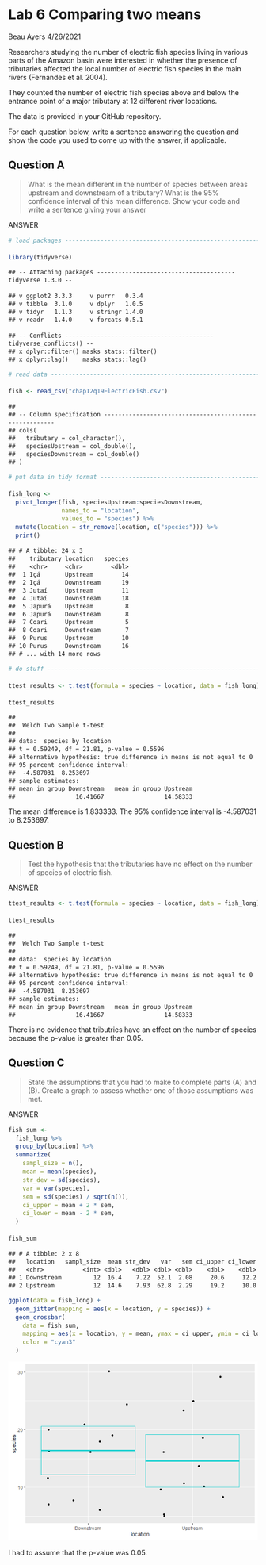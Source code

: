 Lab 6 Comparing two means
================
Beau Ayers
4/26/2021

Researchers studying the number of electric fish species living in
various parts of the Amazon basin were interested in whether the
presence of tributaries affected the local number of electric fish
species in the main rivers (Fernandes et al. 2004).

They counted the number of electric fish species above and below the
entrance point of a major tributary at 12 different river locations.

The data is provided in your GitHub repository.

For each question below, write a sentence answering the question and
show the code you used to come up with the answer, if applicable.

## Question A

> What is the mean different in the number of species between areas
> upstream and downstream of a tributary? What is the 95% confidence
> interval of this mean difference. Show your code and write a sentence
> giving your answer

ANSWER

``` r
# load packages -----------------------------------------------------------

library(tidyverse)
```

    ## -- Attaching packages --------------------------------------- tidyverse 1.3.0 --

    ## v ggplot2 3.3.3     v purrr   0.3.4
    ## v tibble  3.1.0     v dplyr   1.0.5
    ## v tidyr   1.1.3     v stringr 1.4.0
    ## v readr   1.4.0     v forcats 0.5.1

    ## -- Conflicts ------------------------------------------ tidyverse_conflicts() --
    ## x dplyr::filter() masks stats::filter()
    ## x dplyr::lag()    masks stats::lag()

``` r
# read data ---------------------------------------------------------------

fish <- read_csv("chap12q19ElectricFish.csv")
```

    ## 
    ## -- Column specification --------------------------------------------------------
    ## cols(
    ##   tributary = col_character(),
    ##   speciesUpstream = col_double(),
    ##   speciesDownstream = col_double()
    ## )

``` r
# put data in tidy format ------------------------------------------------

fish_long <- 
  pivot_longer(fish, speciesUpstream:speciesDownstream,
               names_to = "location",
               values_to = "species") %>% 
  mutate(location = str_remove(location, c("species"))) %>% 
  print()
```

    ## # A tibble: 24 x 3
    ##    tributary location   species
    ##    <chr>     <chr>        <dbl>
    ##  1 Içá       Upstream        14
    ##  2 Içá       Downstream      19
    ##  3 Jutaí     Upstream        11
    ##  4 Jutaí     Downstream      18
    ##  5 Japurá    Upstream         8
    ##  6 Japurá    Downstream       8
    ##  7 Coari     Upstream         5
    ##  8 Coari     Downstream       7
    ##  9 Purus     Upstream        10
    ## 10 Purus     Downstream      16
    ## # ... with 14 more rows

``` r
# do stuff ----------------------------------------------------------------

ttest_results <- t.test(formula = species ~ location, data = fish_long)

ttest_results
```

    ## 
    ##  Welch Two Sample t-test
    ## 
    ## data:  species by location
    ## t = 0.59249, df = 21.81, p-value = 0.5596
    ## alternative hypothesis: true difference in means is not equal to 0
    ## 95 percent confidence interval:
    ##  -4.587031  8.253697
    ## sample estimates:
    ## mean in group Downstream   mean in group Upstream 
    ##                 16.41667                 14.58333

The mean difference is 1.833333. The 95% confidence interval is
-4.587031 to 8.253697.

## Question B

> Test the hypothesis that the tributaries have no effect on the number
> of species of electric fish.

ANSWER

``` r
ttest_results <- t.test(formula = species ~ location, data = fish_long)

ttest_results
```

    ## 
    ##  Welch Two Sample t-test
    ## 
    ## data:  species by location
    ## t = 0.59249, df = 21.81, p-value = 0.5596
    ## alternative hypothesis: true difference in means is not equal to 0
    ## 95 percent confidence interval:
    ##  -4.587031  8.253697
    ## sample estimates:
    ## mean in group Downstream   mean in group Upstream 
    ##                 16.41667                 14.58333

There is no evidence that tributries have an effect on the number of
species because the p-value is greater than 0.05.

## Question C

> State the assumptions that you had to make to complete parts (A) and
> (B). Create a graph to assess whether one of those assumptions was
> met.

ANSWER

``` r
fish_sum <-
  fish_long %>%
  group_by(location) %>%
  summarize(
    sampl_size = n(),
    mean = mean(species),
    str_dev = sd(species),
    var = var(species),
    sem = sd(species) / sqrt(n()),
    ci_upper = mean + 2 * sem,
    ci_lower = mean - 2 * sem,
  )

fish_sum
```

    ## # A tibble: 2 x 8
    ##   location   sampl_size  mean str_dev   var   sem ci_upper ci_lower
    ##   <chr>           <int> <dbl>   <dbl> <dbl> <dbl>    <dbl>    <dbl>
    ## 1 Downstream         12  16.4    7.22  52.1  2.08     20.6     12.2
    ## 2 Upstream           12  14.6    7.93  62.8  2.29     19.2     10.0

``` r
ggplot(data = fish_long) +
  geom_jitter(mapping = aes(x = location, y = species)) +
  geom_crossbar(
    data = fish_sum,
    mapping = aes(x = location, y = mean, ymax = ci_upper, ymin = ci_lower),
    color = "cyan3"
  )
```

![](README_files/figure-gfm/unnamed-chunk-3-1.png)<!-- -->

I had to assume that the p-value was 0.05.
